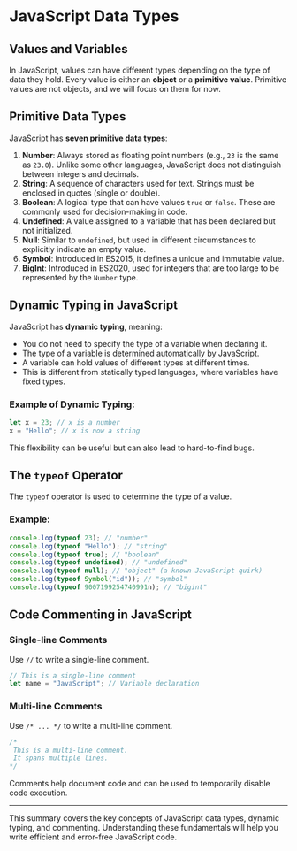 # JavaScript Data Types

## Values and Variables

In JavaScript, values can have different types depending on the type of data they hold. Every value is either an **object** or a **primitive value**. Primitive values are not objects, and we will focus on them for now.

## Primitive Data Types

JavaScript has **seven primitive data types**:

1. **Number**: Always stored as floating point numbers (e.g., `23` is the same as `23.0`). Unlike some other languages, JavaScript does not distinguish between integers and decimals.
2. **String**: A sequence of characters used for text. Strings must be enclosed in quotes (single or double).
3. **Boolean**: A logical type that can have values `true` or `false`. These are commonly used for decision-making in code.
4. **Undefined**: A value assigned to a variable that has been declared but not initialized.
5. **Null**: Similar to `undefined`, but used in different circumstances to explicitly indicate an empty value.
6. **Symbol**: Introduced in ES2015, it defines a unique and immutable value.
7. **BigInt**: Introduced in ES2020, used for integers that are too large to be represented by the `Number` type.

## Dynamic Typing in JavaScript

JavaScript has **dynamic typing**, meaning:

- You do not need to specify the type of a variable when declaring it.
- The type of a variable is determined automatically by JavaScript.
- A variable can hold values of different types at different times.
- This is different from statically typed languages, where variables have fixed types.

### Example of Dynamic Typing:

```javascript
let x = 23; // x is a number
x = "Hello"; // x is now a string
```

This flexibility can be useful but can also lead to hard-to-find bugs.

## The `typeof` Operator

The `typeof` operator is used to determine the type of a value.

### Example:

```javascript
console.log(typeof 23); // "number"
console.log(typeof "Hello"); // "string"
console.log(typeof true); // "boolean"
console.log(typeof undefined); // "undefined"
console.log(typeof null); // "object" (a known JavaScript quirk)
console.log(typeof Symbol("id")); // "symbol"
console.log(typeof 9007199254740991n); // "bigint"
```

## Code Commenting in JavaScript

### Single-line Comments

Use `//` to write a single-line comment.

```javascript
// This is a single-line comment
let name = "JavaScript"; // Variable declaration
```

### Multi-line Comments

Use `/* ... */` to write a multi-line comment.

```javascript
/*
 This is a multi-line comment.
 It spans multiple lines.
*/
```

Comments help document code and can be used to temporarily disable code execution.

---

This summary covers the key concepts of JavaScript data types, dynamic typing, and commenting. Understanding these fundamentals will help you write efficient and error-free JavaScript code.
